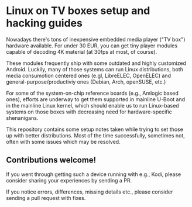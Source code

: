# Linux on TV boxes setup and hacking guides

Nowadays there's tons of inexpensive embedded media player ("TV box") hardware available. For under 30 EUR, you can get tiny player modules capable of decoding 4K material (at 30fps at most, of course).

These modules frequently ship with some outdated and highly customized Android. Luckily, many of those systems can run Linux distributions, both media consumotion centered ones (e.gl, LibreELEC, OpenELEC) and general-purpose/productiviy ones (Debian, Arch, openSUSE, etc.)

For some of the system-on-chip reference boards (e.g., Amlogic based ones), efforts are underway to get them supported in mainline U-Boot and in the mainline Linux kernel, which should enable us to run Linux-based systems on those boxes with decreasing need for hardware-specific shenanigans.

This repository contains some setup notes taken while trying to set those up with better distributions. Most of the time successfully, sometimes not, often with some issues which may be resolved.


## Contributions welcome!

If you went through getting such a device running with e.g., Kodi, please consider sharing your experiences by sending a PR.

If you notice errors, differences, missing details etc., please consider sending a pull request with fixes.
